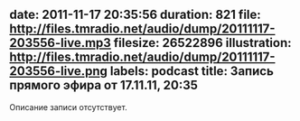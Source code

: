date: 2011-11-17 20:35:56
duration: 821
file: http://files.tmradio.net/audio/dump/20111117-203556-live.mp3
filesize: 26522896
illustration: http://files.tmradio.net/audio/dump/20111117-203556-live.png
labels: podcast
title: Запись прямого эфира от 17.11.11, 20:35
---
Описание записи отсутствует.
